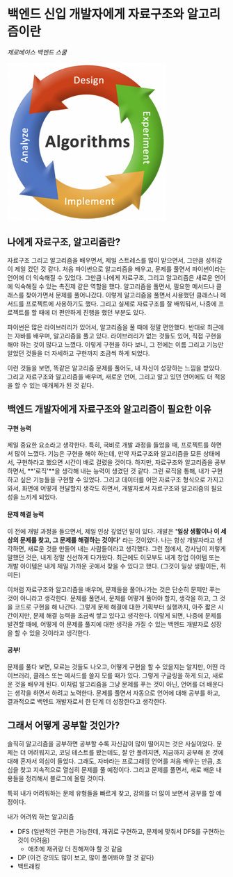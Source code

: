 # **백엔드 신입 개발자에게 자료구조와 알고리즘이란**

*제로베이스 백엔드 스쿨*



<img src="0.4_자료구조_알고리즘_코딩테스트편.assets/engineering-computer-science-algorithms-design-analysis_soe-ycsalgorithms.png" alt="engineering-computer-science-algorithms-design-analysis_soe-ycsalgorithms" style="zoom:50%;" />





## 나에게 자료구조, 알고리즘란?

자료구조 그리고 알고리즘을 배우면서, 제일 스트레스를 많이 받으면서, 그만큼 성취감이 제일 컸던 것 같다. 처음 파이썬으로 알고리즘을 배우고, 문제를 풀면서 파이썬이라는 언어에 더 익숙해질 수 있었다. 그만큼 나에게 자료구조, 그리고 알고리즘은 새로운 언어에 익숙해질 수 있는 촉진제 같은 역할을 했다. 알고리즘을 풀면서, 필요한 메서드나 클래스를 찾아가면서 문제를 풀어나갔다. 이렇게 알고리즘을 풀면서 사용했던 클래스나 메서드를 프로젝트에 사용하기도 했다. 그리고 실제로 자료구조를 잘 배워둬서, 나중에 프로젝트를 할 때에 더 편안하게 진행을 했던 부분도 있다.



파이썬은 많은 라이브러리가 있어서, 알고리즘을 풀 때에 정말 편안했다. 반대로 최근에는 자바를 배우며, 알고리즘을 풀고 있다. 라이브러리가 없는 것들도 있어, 직접 구현을 해야 하는 것이 많다고 느꼈다. 이렇게 구현을 하다 보니, 그 전에는 이름 그리고 기능만 알았던 것들을 더 자세하고 구현까지 조금씩 하게 되었다.



이런 것들을 보면, 똑같은 알고리즘 문제를 풀어도, 내 자신이 성장하는 느낌을 받았다. 그리고 자료구조와 알고리즘을 배우며, 새로운 언어, 그리고 알고 있던 언어에도 더 적응을 할 수 있는 매개체가 된 것 같다.





## 백엔드 개발자에게 자료구조와 알고리즘이 필요한 이유



#### 구현 능력

제일 중요한 요소라고 생각한다. 특히, 국비로 개발 과정을 들었을 때, 프로젝트를 하면서 많이 느꼈다. 기능은 구현을 해야 하는데, 만약 자료구조와 알고리즘을 모른 상태에서, 구현하라고 했으면 시간이 배로 걸렸을 것이다. 하지만, 자료구조와 알고리즘을 공부하면서, **'로직'**을 생각해 내는 능력이 생겼던 것 같다. 그런 로직을 통해, 내가 구현하고 싶은 기능들을 구현할 수 있었다. 그리고 데이터를 어떤 자료구조 형식으로 가지고 와서, 화면에 어떻게 전달할지 생각도 하면서, 개발자로서 자료구조와 알고리즘의 필요성을 느끼게 되었다.



#### 문제 해결 능력

이 전에 개발 과정을 들으면서, 제일 인상 깊었던 말이 있다. 개발은 **'일상 생활이나 이 세상의 문제를 찾고, 그 문제를 해결하는 것이다'** 라는 것이었다. 나는 항상 개발자라고 생각하면, 새로운 것을 만들어 내는 사람들이라고 생각했다. 그런 점에서, 강사님이 저렇게 말했던 것은, 내게 정말 신선하게 다가왔다. 최근에도 이모부도 내게 창업 아이템 또는 개발 아이템은 내게 제일 가까운 곳에서 찾을 수 있다고 했다.  (그것이 일상 생활이든, 취미든)

이처럼 자료구조와 알고리즘을 배우며, 문제들을 풀어나가는 것은 단순히 문제만 푸는 것이 아니라고 생각한다. 문제를 풀면서, 문제를 어떻게 풀어야 할지, 생각을 하고, 그 것을 코드로 구현을 해 나간다. 그렇게 문제 해결에 대한 기획부터 실행까지, 아주 짧은 시간이지만, 문제 해결 능력을 조금씩 쌓고 있다고 생각한다. 이렇게 되면, 나중에 문제를 발견할 때에, 어떻게 이 문제를 풀지에 대한 생각을 가질 수 있는 백엔드 개발자로 성장을 할 수 있을 것이라고 생각한다.



#### 공부!

문제를 풀다 보면, 모르는 것들도 나오고, 어떻게 구현을 할 수 있을지는 알지만, 어떤 라이브러리, 클래스 또는 메서드를 쓸지 모를 때가 있다. 그렇게 구글링을 하게 되고, 새로운 것을 배우게 된다. 이처럼 알고리즘을 그냥 문제를 푸는 것이 아닌, 언어를 더 배운다는 생각을 하면서 하려고 노력한다. 문제를 풀면서 자동으로 언어에 대해 공부를 하고, 결과적으로 백엔드 개발자로서 한 단계 더 성장한다고 생각한다.





## 그래서 어떻게 공부할 것인가?

솔직히 알고리즘을 공부하면 공부할 수록 자신감이 많이 떨어지는 것은 사실이었다. 문제는 더 어려워지고, 코딩 테스트를 봤는데도, 잘 안 풀려지면, 지금까지 공부해 온 것에 대해 혼자서 의심이 들었다. 그래도, 자바라는 프로그래밍 언어를 처음 배우는 만큼, 초심을 찾고 지속적으로 열심히 문제를 풀 예정이다. 그리고 문제를 풀면서, 새로 배운 내용들을 정리해서 블로그에 올릴 것이다.

특히 내가 어려워하는 문제 유형들을 빠르게 찾고, 강의를 더 많이 보면서 공부를 할 예정이다.



내가 어려워 하는 알고리즘

- DFS (일반적인 구현은 가능한데, 재귀로 구현하고, 문제에 맞춰서 DFS를 구현하는 것이 어려움) 
  - 애초에 재귀랑 더 친해져야 할 것 같음
- DP (이건 강의도 많이 보고, 많이 풀어봐야 할 것 같다)
- 백트래킹
